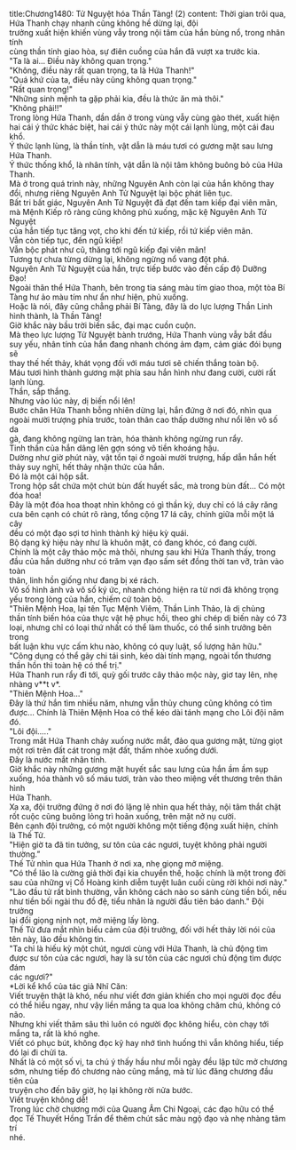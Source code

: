 title:Chương1480: Tử Nguyệt hóa Thần Tàng! (2)
content:
Thời gian trôi qua, Hứa Thanh chạy nhanh cũng không hề dừng lại, đội<br>trưởng xuất hiện khiến vùng vẫy trong nội tâm của hắn bùng nổ, trong nhân tính<br>cùng thần tính giao hòa, sự điên cuồng của hắn đã vượt xa trước kia.<br>"Ta là ai... Điều này không quan trọng."<br>"Không, điều này rất quan trọng, ta là Hứa Thanh!"<br>"Quá khứ của ta, điều này cũng không quan trọng."<br>"Rất quan trọng!"<br>"Những sinh mệnh ta gặp phải kia, đều là thức ăn mà thôi."<br>"Không phải!!"<br>Trong lòng Hứa Thanh, dần dần ở trong vùng vẫy cùng gào thét, xuất hiện<br>hai cái ý thức khác biệt, hai cái ý thức này một cái lạnh lùng, một cái đau khổ.<br>Ý thức lạnh lùng, là thần tính, vật dẫn là máu tươi có gương mặt sau lưng<br>Hứa Thanh.<br>Ý thức thống khổ, là nhân tính, vật dẫn là nội tâm không buông bỏ của Hứa<br>Thanh.<br>Mà ở trong quá trình này, những Nguyên Anh còn lại của hắn không thay<br>đổi, nhưng riêng Nguyên Anh Tử Nguyệt lại bộc phát liên tục.<br>Bất tri bất giác, Nguyên Anh Tử Nguyệt đã đạt đến tam kiếp đại viên mãn,<br>mà Mệnh Kiếp rõ ràng cũng không phủ xuống, mặc kệ Nguyên Anh Tử Nguyệt<br>của hắn tiếp tục tăng vọt, cho khi đến tứ kiếp, rồi tứ kiếp viên mãn.<br>Vẫn còn tiếp tục, đến ngũ kiếp!<br>Vẫn bộc phát như cũ, thăng tới ngũ kiếp đại viên mãn!<br>Tương tự chưa từng dừng lại, không ngừng nổ vang đột phá.<br>Nguyên Anh Tử Nguyệt của hắn, trực tiếp bước vào đến cấp độ Dưỡng<br>Đạo!<br>Ngoài thân thể Hứa Thanh, bên trong tia sáng màu tím giao thoa, một tòa Bí<br>Tàng hư ảo màu tím như ẩn như hiện, phủ xuống.<br>Hoặc là nói, đây cũng chẳng phải Bí Tàng, đây là do lực lượng Thần Linh<br>hình thành, là Thần Tàng!<br>Giờ khắc này bầu trời biến sắc, đại mạc cuồn cuộn.<br>Mà theo lực lượng Tử Nguyệt bành trướng, Hứa Thanh vùng vẫy bắt đầu<br>suy yếu, nhân tính của hắn đang nhanh chóng ảm đạm, cảm giác đói bụng sẽ<br>thay thế hết thảy, khát vọng đối với máu tươi sẽ chiến thắng toàn bộ.<br>Máu tươi hình thành gương mặt phía sau hắn hình như đang cười, cười rất<br>lạnh lùng.<br>Thần, sắp thắng.<br>Nhưng vào lúc này, dị biến nổi lên!<br>Bước chân Hứa Thanh bỗng nhiên dừng lại, hắn đứng ở nơi đó, nhìn qua<br>ngoài mười trượng phía trước, toàn thân cao thấp dường như nổi lên vô số da<br>gà, đang không ngừng lan tràn, hóa thành không ngừng run rẩy.<br>Tinh thần của hắn dâng lên gợn sóng vô tiền khoáng hậu.<br>Dường như giờ phút này, vật tồn tại ở ngoài mười trượng, hấp dẫn hắn hết<br>thảy suy nghĩ, hết thảy nhận thức của hắn.<br>Đó là một cái hộp sắt.<br>Trong hộp sắt chứa một chút bùn đất huyết sắc, mà trong bùn đất... Có một<br>đóa hoa!<br>Đây là một đóa hoa thoạt nhìn không có gì thần kỳ, duy chỉ có lá cây răng<br>cưa bên cạnh có chút rõ ràng, tổng cộng 17 lá cây, chính giữa mỗi một lá cây<br>đều có một đạo sợi tơ hình thành ký hiệu kỳ quái.<br>Bộ dạng ký hiệu này như là khuôn mặt, có đang khóc, có đang cười.<br>Chính là một cây thảo mộc mà thôi, nhưng sau khi Hứa Thanh thấy, trong<br>đầu của hắn dường như có trăm vạn đạo sấm sét đồng thời tan vỡ, tràn vào toàn<br>thân, linh hồn giống như đang bị xé rách.<br>Vô số hình ảnh và vô số ký ức, nhanh chóng hiện ra từ nơi đã không trọng<br>yếu trong lòng của hắn, chiếm cứ toàn bộ.<br>"Thiên Mệnh Hoa, lại tên Tục Mệnh Viêm, Thần Linh Thảo, là dị chủng<br>thần tính biến hóa của thực vật hệ phục hồi, theo ghi chép dị biến này có 73<br>loại, nhưng chỉ có loại thứ nhất có thể làm thuốc, có thể sinh trưởng bên trong<br>bất luận khu vực cấm khu nào, không có quy luật, số lượng hãn hữu."<br>"Công dụng có thể gãy chi tái sinh, kéo dài tính mạng, ngoài tổn thương<br>thần hồn thì toàn hệ có thể trị."<br>Hứa Thanh run rẩy đi tới, quỳ gối trước cây thảo mộc này, giơ tay lên, nhẹ<br>nhàng v**t v*.<br>"Thiên Mệnh Hoa..."<br>Đây là thứ hắn tìm nhiều năm, nhưng vẫn thủy chung cũng không có tìm<br>được... Chính là Thiên Mệnh Hoa có thể kéo dài tánh mạng cho Lôi đội năm đó.<br>"Lôi đội....."<br>Trong mắt Hứa Thanh chảy xuống nước mắt, đảo qua gương mặt, từng giọt<br>một rơi trên đất cát trong mặt đất, thấm nhòe xuống dưới.<br>Đây là nước mắt nhân tính.<br>Giờ khắc này những gương mặt huyết sắc sau lưng của hắn ầm ầm sụp<br>xuống, hóa thành vô số máu tươi, tràn vào theo miệng vết thương trên thân hình<br>Hứa Thanh.<br>Xa xa, đội trưởng đứng ở nơi đó lặng lẽ nhìn qua hết thảy, nội tâm thắt chặt<br>rốt cuộc cũng buông lỏng trì hoãn xuống, trên mặt nở nụ cười.<br>Bên cạnh đội trưởng, có một người không một tiếng động xuất hiện, chính<br>là Thế Tử.<br>"Hiện giờ ta đã tin tưởng, sư tôn của các ngươi, tuyệt không phải người<br>thường.”<br>Thế Tử nhìn qua Hứa Thanh ở nơi xa, nhẹ giọng mở miệng.<br>"Có thể lão là cường giả thời đại kia chuyển thế, hoặc chính là một trong đời<br>sau của những vị Cổ Hoàng kinh diễm tuyệt luân cuối cùng rời khỏi nơi này."<br>"Lão đầu tử rất bình thường, vẫn không cách nào so sánh cùng tiền bối, nếu<br>như tiền bối ngài thu đồ đệ, tiểu nhân là người đầu tiên báo danh." Đội trưởng<br>lại đổi giọng nịnh nọt, mở miệng lấy lòng.<br>Thế Tử đưa mắt nhìn biểu cảm của đội trưởng, đối với hết thảy lời nói của<br>tên này, lão đều không tin.<br>"Ta chỉ là hiếu kỳ một chút, ngươi cùng với Hứa Thanh, là chủ động tìm<br>được sư tôn của các ngươi, hay là sư tôn của các ngươi chủ động tìm được đám<br>các ngươi?"<br>*Lời kể khổ của tác giả Nhĩ Căn:<br>Viết truyện thật là khó, nếu như viết đơn giản khiến cho mọi người đọc đều<br>có thể hiểu ngay, như vậy liền mắng ta qua loa không chăm chú, không có não.<br>Nhưng khi viết thâm sâu thì luôn có người đọc không hiểu, còn chạy tới<br>mắng ta, rất là khó nghe.<br>Viết có phục bút, không đọc kỹ hay nhớ tình huống thì vẫn không hiểu, tiếp<br>đó lại đi chửi ta.<br>Nhất là có một số vị, ta chú ý thấy hầu như mỗi ngày đều lập tức mở chương<br>sớm, nhưng tiếp đó chương nào cũng mắng, mà từ lúc đăng chương đầu tiên của<br>truyện cho đến bây giờ, họ lại không rời nửa bước.<br>Viết truyện không dễ!<br>Trong lúc chờ chương mới của Quang Âm Chi Ngoại, các đạo hữu có thể<br>đọc Tế Thuyết Hồng Trần để thêm chút sắc màu ngộ đạo và nhẹ nhàng tâm trí<br>nhé.